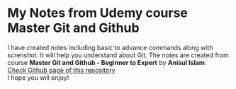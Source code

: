 # My Notes from Udemy course Master Git and Github
I have created notes including basic to advance commands along with screnshot. It will help you understand about Git. The notes are created from course **Master Git and Github - Beginner to Expert** by **Anisul Islam**.  
[Check Github page of this repository](https://amolpatil178.github.io/Git_Notes/)  
I hope you will enjoy!
